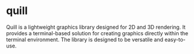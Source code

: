 # quill
Quill is a lightweight graphics library designed for 2D and 3D rendering. It provides a terminal-based solution for creating graphics directly within the terminal environment. The library is designed to be versatile and easy-to-use.

